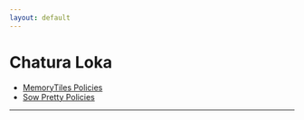 ```yaml
---
layout: default
---
```


# Chatura Loka

- [MemoryTiles Policies](./MemoryTiles_Policies.html)
- [Sow Pretty Policies](./Sow_Pretty_Policies.html)

---
